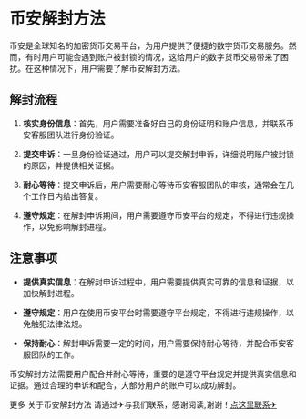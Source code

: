 # 币安解封方法

币安是全球知名的加密货币交易平台，为用户提供了便捷的数字货币交易服务。然而，有时用户可能会遇到账户被封锁的情况，这给用户的数字货币交易带来了困扰。在这种情况下，用户需要了解币安解封方法。

## 解封流程

1. **核实身份信息**：首先，用户需要准备好自己的身份证明和账户信息，并联系币安客服团队进行身份验证。

2. **提交申诉**：一旦身份验证通过，用户可以提交解封申诉，详细说明账户被封锁的原因，并提供相关证据。

3. **耐心等待**：提交申诉后，用户需要耐心等待币安客服团队的审核，通常会在几个工作日内给出答复。

4. **遵守规定**：在解封申诉期间，用户需要遵守币安平台的规定，不得进行违规操作，以免影响解封进程。

## 注意事项

- **提供真实信息**：在解封申诉过程中，用户需要提供真实可靠的信息和证据，以加快解封进程。

- **遵守规定**：用户在使用币安平台时需要遵守平台规定，不得进行违规操作，以免触犯法律法规。

- **保持耐心**：解封申诉需要一定的时间，用户需要保持耐心等待，并配合币安客服团队的工作。

币安解封方法需要用户配合并耐心等待，重要的是遵守平台规定并提供真实信息和证据。通过合理的申诉和配合，大部分用户的账户可以成功解封。

更多 关于币安解封方法 请通过✈与我们联系，感谢阅读,谢谢！[点这里联系✈](https://www.k02.cc)